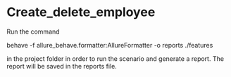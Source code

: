 # Create_delete_employee

Run the command 

behave -f allure_behave.formatter:AllureFormatter -o reports ./features

in the project folder in order to run the scenario and generate a report. The report will be saved in the reports file.
